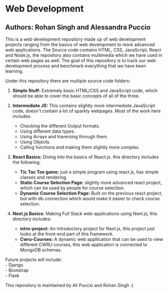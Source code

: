 # Web Development
## Authors: Rohan Singh and Alessandra Puccio

This is a web development repository made up of web development projects ranging from the basics of web development to more advanced web applications. The Source code contains HTML, CSS, JavaScript, React and Node.js, the repository also contains multimedia which we have used in certain web pages as well. The goal of this repository is to track our web development process and benchmark everything that we have been learning.

Under this repository there are multiple source code folders:  

1) **Simple Stuff:** Extremely basic HTML/CSS and JavaScript code, which should be able to cover the basic concepts of all of the three.  

2) **Intermediate JS:** This contains slightly more intermediate JavaScript code, doesn't contain a lot of sparkly webpages. Most of the work here includes:       
    - Checking the different Output formats.  
    - Using different data types.  
    - Using Arrays and traversing through them.  
    - Using Objects.  
    - Calling functions and making them slightly more complex.  

3) **React Basics:** Diving into the basics of React.js. this directory includes the following:  
    - **Tic Tac Toe game:** just a simple program using react js, has simple classes and rendering.  
    - **Static Course Selection Page:** slightly more advanced react project, which can be used by people for course selection.  
    - **Dynamic Course Selection Page:** Built on the previous react project, but with db connection which would make it easier to check course selection.  
4) **Next.js Basics:** Making Full Stack web-applications using Next.js, this directory includes:  
    - **intro-project:** An introductory project for Next.js, this project just looks at the front-end part of this framework.  
    - **Cwru-Courses:** A dynamic web appllication that can be used to view different CWRU courses, this web application is connected to MongoDB schemas.  

Future projects will include:  
    - Django  
    - Bootstrap  
    - Flask  

This repository is maintained by Ali Puccio and Rohan Singh :)
 
